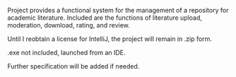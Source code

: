 Project provides a functional system for the management of a repository for academic literature. Included are the functions of literature upload, moderation, download, rating, and review.

Until I reobtain a license for IntelliJ, the project will remain in .zip form.

.exe not included, launched from an IDE.

Further specification will be added if needed.
